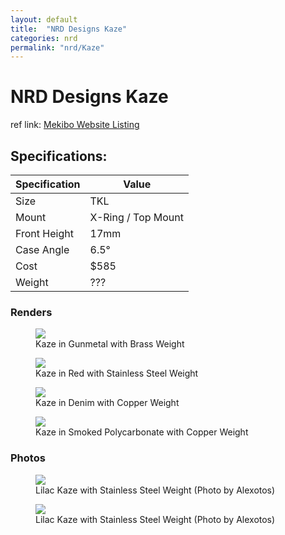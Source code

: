 ```yaml
---
layout: default
title:  "NRD Designs Kaze"
categories: nrd
permalink: "nrd/Kaze"
---
```

# NRD Designs Kaze

ref link: [Mekibo Website Listing](https://mekibo.com/collections/keyboard-kits/products/mekibo-x-nrd-kaze)

## Specifications:

| Specification | Value |
|---|---|
| Size | TKL |
| Mount | X-Ring / Top Mount |
| Front Height | 17mm |
| Case Angle | 6.5° |
| Cost | $585 |
| Weight | ??? |

### Renders
<figure>
  <img src="{{ 'assets/images/nrd/kaze/kaze-gunmetal.png' | relative_url }}">
  <figcaption>Kaze in Gunmetal with Brass Weight</figcaption>
</figure>

<figure>
  <img src="{{ 'assets/images/nrd/kaze/kaze-red.png' | relative_url }}">
  <figcaption>Kaze in Red with Stainless Steel Weight</figcaption>
</figure>

<figure>
  <img src="{{ 'assets/images/nrd/kaze/kaze-denim.png' | relative_url }}">
  <figcaption>Kaze in Denim with Copper Weight</figcaption>
</figure>

<figure>
  <img src="{{ 'assets/images/nrd/kaze/kaze-smoked-pc.png' | relative_url }}">
  <figcaption>Kaze in Smoked Polycarbonate with Copper Weight</figcaption>
</figure>

### Photos
<figure>
  <img src="{{ 'assets/images/nrd/kaze/kaze-alexotos-1.png' | relative_url }}">
  <figcaption>Lilac Kaze with Stainless Steel Weight (Photo by Alexotos)</figcaption>
</figure>

<figure>
  <img src="{{ 'assets/images/nrd/kaze/kaze-alexotos-2.png' | relative_url }}">
  <figcaption>Lilac Kaze with Stainless Steel Weight (Photo by Alexotos)</figcaption>
</figure>
